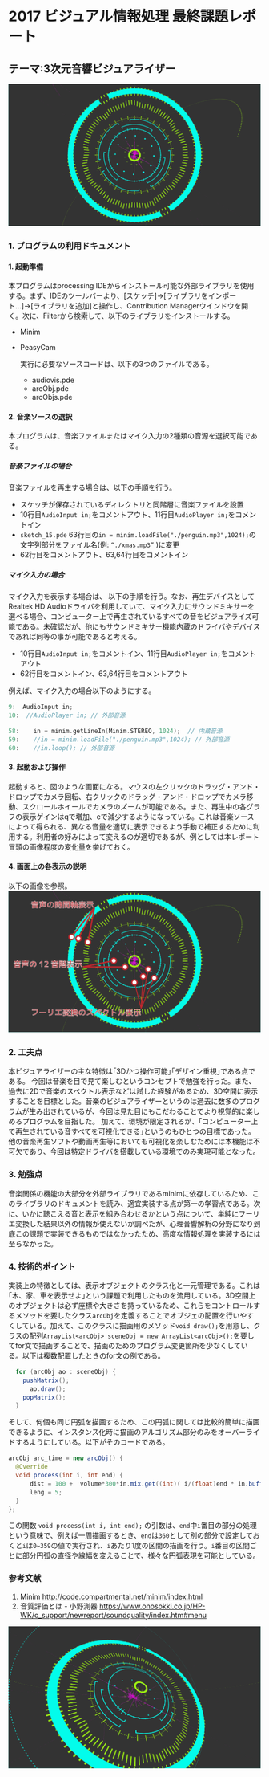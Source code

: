 
# 2017 ビジュアル情報処理 最終課題レポート

## テーマ:3次元音響ビジュアライザー

![enter image description here](./img/te.png "te.png")

### 1. プログラムの利用ドキュメント

#### 1. 起動準備
  
  本プログラムはprocessing IDEからインストール可能な外部ライブラリを使用する。まず、IDEのツールバーより、[スケッチ]→[ライブラリをインポート…]→[ライブラリを追加]と操作し、Contribution Managerウインドウを開く。次に、Filterから検索して、以下のライブラリをインストールする。

* Minim
* PeasyCam

  実行に必要なソースコードは、以下の3つのファイルである。

  * audiovis.pde
  * arcObj.pde
  * arcObjs.pde

#### 2. 音楽ソースの選択

  本プログラムは、音楽ファイルまたはマイク入力の2種類の音源を選択可能である。

##### 音楽ファイルの場合

  音楽ファイルを再生する場合は、以下の手順を行う。

  * スケッチが保存されているディレクトリと同階層に音楽ファイルを設置
  * 10行目`AudioInput in;`をコメントアウト、11行目`AudioPlayer in;`をコメントイン
  * `sketch_15.pde` 63行目の`in = minim.loadFile("./penguin.mp3",1024);`の文字列部分をファイル名(例:  `“./xmas.mp3”` )に変更
  * 62行目をコメントアウト、63,64行目をコメントイン

##### マイク入力の場合

  マイク入力を表示する場合は、 以下の手順を行う。なお、再生デバイスとしてRealtek HD Audioドライバを利用していて、マイク入力にサウンドミキサーを選べる場合、コンピューター上で再生されているすべての音をビジュアライズ可能である。未確認だが、他にもサウンドミキサー機能内蔵のドライバやデバイスであれば同等の事が可能であると考える。

  * 10行目`AudioInput in;`をコメントイン、11行目`AudioPlayer in;`をコメントアウト
  * 62行目をコメントイン、63,64行目をコメントアウト

  例えば、マイク入力の場合以下のようにする。

  ```cpp
  9:  AudioInput in;
  10:  //AudioPlayer in; // 外部音源
  ```

  ```cpp
  58:    in = minim.getLineIn(Minim.STEREO, 1024);  // 内蔵音源
  59:    //in = minim.loadFile("./penguin.mp3",1024); // 外部音源
  60:    //in.loop(); // 外部音源
  ```

#### 3. 起動および操作

  起動すると、図のような画面になる。マウスの左クリックのドラッグ・アンド・ドロップでカメラ回転、右クリックのドラッグ・アンド・ドロップでカメラ移動、スクロールホイールでカメラのズームが可能である。また、再生中の各グラフの表示ゲインはqで増加、eで減少するようになっている。これは音楽ソースによって得られる、異なる音量を適切に表示できるよう手動で補正するために利用する。利用者の好みによって変えるのが適切であるが、例としては本レポート冒頭の画像程度の変化量を挙げておく。

#### 4. 画面上の各表示の説明

  以下の画像を参照。
  ![enter image description here](./img/vi.png "vi.png")

### 2. 工夫点

  本ビジュアライザーの主な特徴は｢3Dかつ操作可能｣｢デザイン重視｣である点である。
  今回は音楽を目で見て楽しむというコンセプトで勉強を行った。また、過去に2Dで音楽のスペクトル表示などは試した経験があるため、3D空間に表示することを目標とした。音楽のビジュアライザーというのは過去に数多のプログラムが生み出されているが、今回は見た目にもこだわることでより視覚的に楽しめるプログラムを目指した。
  加えて、環境が限定されるが、｢コンピューター上で再生されている音すべてを可視化できる｣というのもひとつの目標であった。他の音楽再生ソフトや動画再生等においても可視化を楽しむためには本機能は不可欠であり、今回は特定ドライバを搭載している環境でのみ実現可能となった。

### 3. 勉強点

  音楽関係の機能の大部分を外部ライブラリであるminimに依存しているため、このライブラリのドキュメントを読み、適宜実装する点が第一の学習点である。次に、いかに聴こえる音と表示を組み合わせるかという点について、単純にフーリエ変換した結果以外の情報が使えないか調べたが、心理音響解析の分野になり到底この課題で実装できるものではなかったため、高度な情報処理を実装するには至らなかった。

### 4. 技術的ポイント

実装上の特徴としては、表示オブジェクトのクラス化と一元管理である。これは｢木、家、車を表示せよ｣という課題で利用したものを流用している。3D空間上のオブジェクトは必ず座標や大きさを持っているため、これらをコントロールするメソッドを要したクラス`arcObj`を定義することでオブジェの配置を行いやすくしている。加えて、このクラスに描画用のメソッド`void draw();`を用意し、クラスの配列`ArrayList<arcObj> sceneObj = new ArrayList<arcObj>();`を要してfor文で描画することで、描画のためのプログラム変更箇所を少なくしている。以下は複数配置したときのfor文の例である。

```java
  for (arcObj ao : sceneObj) { 
    pushMatrix();
      ao.draw();
    popMatrix();
  }
```

そして、何個も同じ円弧を描画するため、この円弧に関しては比較的簡単に描画できるように、インスタンス化時に描画のアルゴリズム部分のみをオーバーライドするようにしている。以下がそのコードである。

```java
arcObj arc_time = new arcObj() {
  @Override
  void process(int i, int end) {
      dist = 100 +  volume*300*in.mix.get((int)( i/(float)end * in.bufferSize()));
      leng = 5;
  }
};
```

この関数 `void process(int i, int end);` の引数は、`end`中`i`番目の部分の処理という意味で、例えば一周描画するとき、`end`は`360`として別の部分で設定しておくと`i`は`0~359`の値で実行され、`i`あたり1度の区間の描画を行う。`i`番目の区間ごとに部分円弧の直径や線幅を変えることで、様々な円弧表現を可能としている。

### 参考文献

 1. Minim http://code.compartmental.net/minim/index.html
 2. 音質評価とは - 小野測器 https://www.onosokki.co.jp/HP-WK/c_support/newreport/soundquality/index.htm#menu

![enter image description here](./img/ho.png "ho.png")